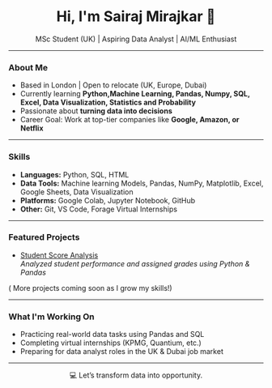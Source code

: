 <h1 align="center">Hi, I'm Sairaj Mirajkar 👋</h1>

<p align="center">
   MSc Student (UK) | Aspiring Data Analyst | AI/ML Enthusiast  
</p>

---

###  About Me

-  Based in London | Open to relocate (UK, Europe, Dubai)
- Currently learning **Python,Machine Learning, Pandas, Numpy, SQL, Excel, Data Visualization, Statistics and Probability**
- Passionate about **turning data into decisions**
- Career Goal: Work at top-tier companies like **Google, Amazon, or Netflix**

---

###  Skills

- **Languages:** Python, SQL, HTML
- **Data Tools:** Machine learning Models, Pandas, NumPy, Matplotlib, Excel, Google Sheets, Data Visualization
- **Platforms:** Google Colab, Jupyter Notebook, GitHub
- **Other:** Git, VS Code, Forage Virtual Internships

---

###  Featured Projects

- [Student Score Analysis](https://github.com/SairajMirajkar19300/Student-score-analysis)  
  *Analyzed student performance and assigned grades using Python & Pandas*

( More projects coming soon as I grow my skills!)

---

### What I'm Working On

- Practicing real-world data tasks using Pandas and SQL
- Completing virtual internships (KPMG, Quantium, etc.)
- Preparing for data analyst roles in the UK & Dubai job market


---

<p align="center">
  💻 Let’s transform data into opportunity.
</p>
